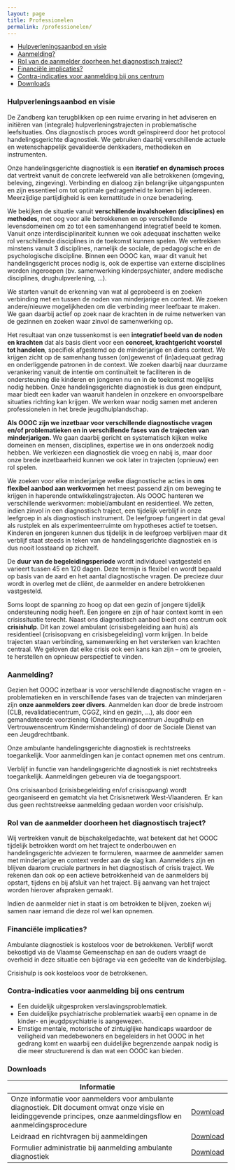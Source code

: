 ```yaml
---
layout: page
title: Professionelen
permalink: /professionelen/
---
```


- [Hulpverleningsaanbod en visie](#hulpverleningsaanbod-en-visie)
- [Aanmelding?](#aanmelding)
- [Rol van de aanmelder doorheen het diagnostisch traject?](#rol-van-de-aanmelder-doorheen-het-diagnostisch-traject)
- [Financiële implicaties?](#financiële-implicaties)
- [Contra-indicaties voor aanmelding bij ons centrum](#contra-indicaties-voor-aanmelding-bij-ons-centrum)
- [Downloads](#downloads)

### Hulpverleningsaanbod en visie

De Zandberg kan terugblikken op een ruime ervaring in het adviseren en initiëren van (integrale) hulpverleningstrajecten in problematische leefsituaties. Ons diagnostisch proces wordt geïnspireerd door het protocol handelingsgerichte diagnostiek. We gebruiken daarbij verschillende actuele en wetenschappelijk gevalideerde denkkaders, methodieken en instrumenten.

Onze handelingsgerichte diagnostiek is een **iteratief en dynamisch proces** dat vertrekt vanuit de concrete leefwereld van alle betrokkenen (omgeving, beleving, zingeving). Verbinding en dialoog zijn belangrijke uitgangspunten en zijn essentieel om tot optimale gedragenheid te komen bij iedereen. Meerzijdige partijdigheid is een kernattitude in onze benadering.

We bekijken de situatie vanuit **verschillende invalshoeken (disciplines) en methodes**, met oog voor alle betrokkenen en op verschillende levensdomeinen om zo tot een samenhangend integratief beeld te komen. Vanuit onze interdisciplinariteit kunnen we ook adequaat inschatten welke rol verschillende disciplines in de toekomst kunnen spelen. We vertrekken minstens vanuit 3 disciplines, namelijk de sociale, de pedagogische en de psychologische discipline. Binnen een OOOC kan, waar dit vanuit het handelingsgericht proces nodig is, ook de expertise van externe disciplines worden ingeroepen (bv. samenwerking kinderpsychiater, andere medische disciplines, drughulpverlening, …).

We starten vanuit de erkenning van wat al geprobeerd is en zoeken verbinding met en tussen de noden van minderjarige en context. We zoeken andere/nieuwe mogelijkheden om die verbinding meer leefbaar te maken. We gaan daarbij actief op zoek naar de krachten in de ruime netwerken van de gezinnen en zoeken waar zinvol de samenwerking op.

Het resultaat van onze tussenkomst is een **integratief beeld van de noden en krachten** dat als basis dient voor een **concreet, krachtgericht voorstel tot handelen**, specifiek afgestemd op de minderjarige en diens context. We krijgen zicht op de samenhang tussen (on)gewenst of (in)adequaat gedrag en onderliggende patronen in de context. We zoeken daarbij naar duurzame verankering vanuit de intentie om continuïteit te faciliteren in de ondersteuning die kinderen en jongeren nu en in de toekomst mogelijks nodig hebben. Onze handelingsgerichte diagnostiek is dus geen eindpunt, maar biedt een kader van waaruit handelen in onzekere en onvoorspelbare situaties richting kan krijgen. We werken waar nodig samen met anderen professionelen in het brede jeugdhulplandschap.

**Als OOOC zijn we inzetbaar voor verschillende diagnostische vragen en/of problematieken en in verschillende fases van de trajecten van minderjarigen.** We gaan daarbij gericht en systematisch kijken welke domeinen en mensen, disciplines, expertise we in ons onderzoek nodig hebben. We verkiezen een diagnostiek die vroeg en nabij is, maar door onze brede inzetbaarheid kunnen we ook later in trajecten (opnieuw) een rol spelen.

We zoeken voor elke minderjarige welke diagnostische acties in **ons flexibel aanbod aan werkvormen** het meest passend zijn om beweging te krijgen in haperende ontwikkelingstrajecten. Als OOOC hanteren we verschillende werkvormen: mobiel/ambulant en residentieel. We zetten, indien zinvol in een diagnostisch traject, een tijdelijk verblijf in onze leefgroep in als diagnostisch instrument. De leefgroep fungeert in dat geval als rustplek en als experimenteerruimte om hypotheses actief te toetsen. Kinderen en jongeren kunnen dus tijdelijk in de leefgroep verblijven maar dit verblijf staat steeds in teken van de handelingsgerichte diagnostiek en is dus nooit losstaand op zichzelf.

De **duur van de begeleidingsperiode** wordt individueel vastgesteld en varieert tussen 45 en 120 dagen. Deze termijn is flexibel en wordt bepaald op basis van de aard en het aantal diagnostische vragen. De precieze duur wordt in overleg met de cliënt, de aanmelder en andere betrokkenen vastgesteld.

Soms loopt de spanning zo hoog op dat een gezin of jongere tijdelijk ondersteuning nodig heeft. Een jongere en zijn of haar context komt in een crisissituatie terecht. Naast ons diagnostisch aanbod biedt ons centrum ook **crisishulp**. Dit kan zowel ambulant (crisisbegeleiding aan huis) als residentieel (crisisopvang en crisisbegeleiding) vorm krijgen. In beide trajecten staan verbinding, samenwerking en het versterken van krachten centraal. We geloven dat elke crisis ook een kans kan zijn – om te groeien, te herstellen en opnieuw perspectief te vinden.

### Aanmelding?

Gezien het OOOC inzetbaar is voor verschillende diagnostische vragen en -problematieken en in verschillende fases van de trajecten van minderjaren zijn **onze aanmelders zeer divers**. Aanmelden kan door de brede instroom (CLB, revalidatiecentrum, CGGZ, kind en gezin, …), als door een gemandateerde voorziening (Ondersteuningscentrum Jeugdhulp en Vertrouwenscentrum Kindermishandeling) of door de Sociale Dienst van een Jeugdrechtbank.

Onze ambulante handelingsgerichte diagnostiek is rechtstreeks toegankelijk. Voor aanmeldingen kan je contact opnemen met ons centrum.

Verblijf in functie van handelingsgerichte diagnostiek is niet rechtstreeks toegankelijk. Aanmeldingen gebeuren via de toegangspoort.

Ons crisisaanbod (crisisbegeleiding en/of crisisopvang) wordt georganiseerd en gematcht via het Crisisnetwerk West-Vlaanderen. Er kan dus geen rechtstreekse aanmelding gedaan worden voor crisishulp.

### Rol van de aanmelder doorheen het diagnostisch traject?

Wij vertrekken vanuit de bijschakelgedachte, wat betekent dat het OOOC tijdelijk betrokken wordt om het traject te onderbouwen en handelingsgerichte adviezen te formuleren, waarmee de aanmelder samen met minderjarige en context verder aan de slag kan. Aanmelders zijn en blijven daarom cruciale partners in het diagnostisch of crisis traject. We rekenen dan ook op een actieve betrokkenheid van de aanmelders bij opstart, tijdens en bij afsluit van het traject. Bij aanvang van het traject worden hierover afspraken gemaakt.

Indien de aanmelder niet in staat is om betrokken te blijven, zoeken wij samen naar iemand die deze rol wel kan opnemen.

### Financiële implicaties?

Ambulante diagnostiek is kosteloos voor de betrokkenen.
Verblijf wordt bekostigd via de Vlaamse Gemeenschap en aan de ouders vraagt de overheid in deze situatie een bijdrage via een gedeelte van de kinderbijslag.

Crisishulp is ook kosteloos voor de betrokkenen.

### Contra-indicaties voor aanmelding bij ons centrum

- Een duidelijk uitgesproken verslavingsproblematiek.
- Een duidelijke psychiatrische problematiek waarbij een opname in de kinder- en jeugdpsychiatrie is aangewezen.
- Ernstige mentale, motorische of zintuiglijke handicaps waardoor de veiligheid van medebewoners en begeleiders in het OOOC in het gedrang komt en waarbij een duidelijke begrenzende aanpak nodig is die meer structurerend is dan wat een OOOC kan bieden.

### Downloads

| Informatie | |
|-------------|---------|
| Onze informatie voor aanmelders voor ambulante diagnostiek. Dit document omvat onze visie en leidinggevende principes, onze aanmeldingsflow en aanmeldingsprocedure | [Download](/assets/downloads/info-aanmelders.pdf) |
| Leidraad en richtvragen bij aanmeldingen | [Download](/assets/downloads/leidraad-aanmelding.pdf) |
| Formulier administratie bij aanmelding ambulante diagnostiek | [Download](/assets/downloads/formulier-aanmelding.docx) |
